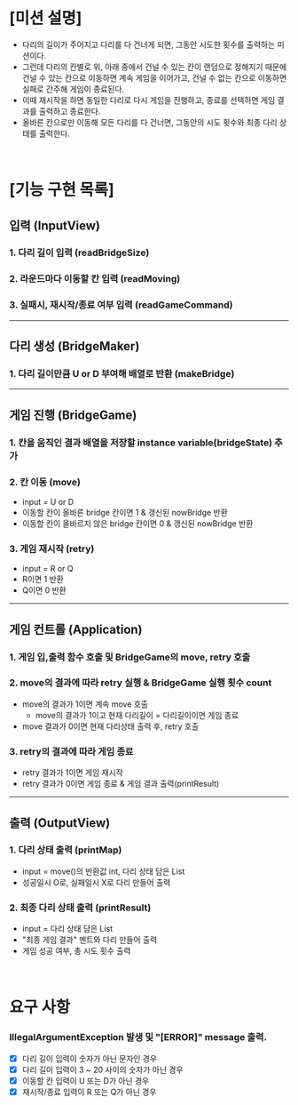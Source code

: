 # [미션 설명]
- 다리의 길이가 주어지고 다리를 다 건너게 되면, 그동안 시도한 횟수를 출력하는 미션이다. 
- 그런데 다리의 칸별로 위, 아래 중에서 건널 수 있는 칸이 랜덤으로 정해지기 때문에 건널 수 있는 칸으로 이동하면
계속 게임을 이어가고, 건널 수 없는 칸으로 이동하면 실패로 간주해 게임이 종료된다. 
- 이때 재시작을 하면 동일한 다리로 다시 게임을 진행하고, 
종료를 선택하면 게임 결과를 출력하고 종료한다.
- 올바른 칸으로만 이동해 모든 다리를 다 건너면, 그동안의 시도 횟수와 최종 다리 상태를 출력한다. 

<br/>

# [기능 구현 목록]
## 입력 (InputView)
### 1. 다리 길이 입력 (readBridgeSize)
### 2. 라운드마다 이동할 칸 입력 (readMoving)
### 3. 실패시, 재시작/종료 여부 입력 (readGameCommand)

- - -
## 다리 생성 (BridgeMaker)
### 1. 다리 길이만큼 U or D 부여해 배열로 반환 (makeBridge)

- - -
## 게임 진행 (BridgeGame)
### 1. 칸을 움직인 결과 배열을 저장할 instance variable(bridgeState) 추가
### 2. 칸 이동 (move)
- input = U or D
- 이동할 칸이 올바른 bridge 칸이면 1 & 갱신된 nowBridge 반환
- 이동할 칸이 올바르지 않은 bridge 칸이면 0 & 갱신된 nowBridge 반환

### 3. 게임 재시작 (retry)
- input = R or Q
- R이면 1 반환
- Q이면 0 반환
- - - 

## 게임 컨트롤 (Application)
### 1. 게임 입,출력 함수 호출 및 BridgeGame의 move, retry 호출
### 2. move의 결과에 따라 retry 실행 & BridgeGame 실행 횟수 count
- move의 결과가 1이면 계속 move 호출
  - move의 결과가 1이고 현재 다리길이 = 다리길이이면 게임 종료
- move 결과가 0이면 현재 다리상태 출력 후, retry 호출

### 3. retry의 결과에 따라 게임 종료
- retry 결과가 1이면 게임 재시작
- retry 결과가 0이면 게임 종료 & 게임 결과 출력(printResult)
- - - 

## 출력 (OutputView)
### 1. 다리 상태 출력 (printMap)
- input = move()의 반환값 int, 다리 상태 담은 List
- 성공일시 O로, 실패일시 X로 다리 만들어 출력
### 2. 최종 다리 상태 출력 (printResult)
- input = 다리 상태 담은 List
- "최종 게임 결과" 멘트와 다리 만들어 출력
- 게임 성공 여부, 총 시도 횟수 출력


<br/>

# 요구 사항
### IllegalArgumentException 발생 및 "[ERROR]" message 출력.
- [x] 다리 길이 입력이 숫자가 아닌 문자인 경우
- [x] 다리 길이 입력이 3 ~ 20 사이의 숫자가 아닌 경우
- [x] 이동할 칸 입력이 U 또는 D가 아닌 경우
- [x] 재시작/종료 입력이 R 또는 Q가 아닌 경우
